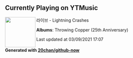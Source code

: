 ## Currently Playing on YTMusic

[<img align="left" width="100" src="https://lh3.googleusercontent.com/o6QPwrP53iTM5f7Zr1enVBsRWm2NshqOCZwpftS4_AiQTGb9AQp-l_OaLhbOe_LKfjcs3fNMXvd1YK7g3w">](https://music.youtube.com/watch?v=I4jH5QPQ6oY)

라이브 - Lightning Crashes

**Albums**: Throwing Copper (25th Anniversary)

Last updated at 03/09/2021 17:07

#### Generated with [20chan/github-now](https://github.com/20chan/github-now)


<!--
**20chan/20chan** is a ✨ _special_ ✨ repository because its `README.md` (this file) appears on your GitHub profile.

Here are some ideas to get you started:

- 🔭 I’m currently working on ...
- 🌱 I’m currently learning ...
- 👯 I’m looking to collaborate on ...
- 🤔 I’m looking for help with ...
- 💬 Ask me about ...
- 📫 How to reach me: ...
- 😄 Pronouns: ...
- ⚡ Fun fact: ...
-->
